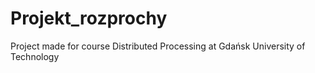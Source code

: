 # Projekt_rozprochy
Project made for course Distributed Processing at Gdańsk University of Technology
